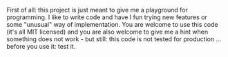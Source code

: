 First of all: this project is just meant to give me a playground for programming. I like to write code 
and have I fun trying new features or some "unusual" way of implementation. You are welcome to use this 
code (it's all MIT licensed) and you are also welcome to give me a hint when something does not work - 
but still: this code is not tested for production ... before you use it: test it.
